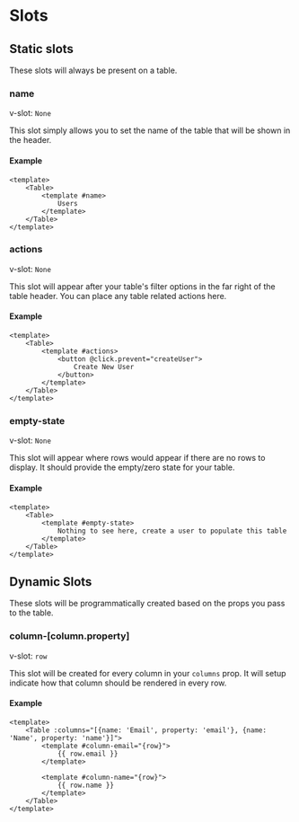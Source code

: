 # Slots

## Static slots

These slots will always be present on a table.

### name

v-slot: `None`

This slot simply allows you to set the name of the table that will be shown in the header.

#### Example

```vue
<template>
    <Table>
        <template #name>
            Users
        </template>
    </Table>
</template>
```

### actions

v-slot: `None`

This slot will appear after your table's filter options in the far right of the table header. You can place any table related actions here.

#### Example

```vue
<template>
    <Table>
        <template #actions>
            <button @click.prevent="createUser">
                Create New User
            </button>
        </template>
    </Table>
</template>
```

### empty-state

v-slot: `None`

This slot will appear where rows would appear if there are no rows to display. It should provide the empty/zero state for your table.

#### Example

```vue
<template>
    <Table>
        <template #empty-state>
            Nothing to see here, create a user to populate this table
        </template>
    </Table>
</template>
```

## Dynamic Slots

These slots will be programmatically created based on the props you pass to the table.

### column-[column.property]

v-slot: `row`

This slot will be created for every column in your `columns` prop. It will setup indicate how that column should be rendered in every row.

#### Example

```vue
<template>
    <Table :columns="[{name: 'Email', property: 'email'}, {name: 'Name', property: 'name'}]">
        <template #column-email="{row}">
            {{ row.email }}
        </template>
        
        <template #column-name="{row}">
            {{ row.name }}
        </template>
    </Table>
</template>
```